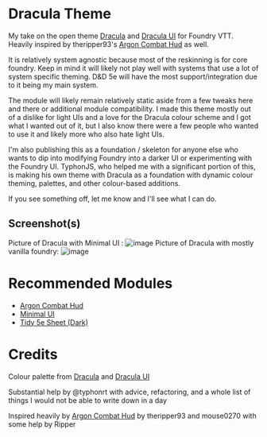 # Dracula Theme
My take on the open theme [Dracula](https://draculatheme.com) and [Dracula UI](https://draculatheme.com/ui) for Foundry VTT. Heavily inspired by theripper93's [Argon Combat Hud](https://foundryvtt.com/packages/enhancedcombathud) as well.

It is relatively system agnostic because most of the reskinning is for core foundry. Keep in mind it will likely not play well with systems that use a lot of system specific theming. D&D 5e will have the most support/integration due to it being my main system.

The module will likely remain relatively static aside from a few tweaks here and there or additional module compatibility. I made this theme mostly out of a dislike for light UIs and a love for the Dracula colour scheme and I got what I wanted out of it, but I also know there were a few people who wanted to use it and likely more who also hate light UIs.

I'm also publishing this as a foundation / skeleton for anyone else who wants to dip into modifying Foundry into a darker UI or experimenting with the Foundry UI. TyphonJS, who helped me with a significant portion of this, is making his own theme with Dracula as a foundation with dynamic colour theming, palettes, and other colour-based additions.

If you see something off, let me know and I'll see what I can do.

## Screenshot(s)
Picture of Dracula with Minimal UI : 
![image](https://user-images.githubusercontent.com/95392008/147194866-d3489363-9ff4-42cc-acf8-40a46408a0fc.png)
Picture of Dracula with mostly vanilla foundry:
![image](https://user-images.githubusercontent.com/95392008/147195091-c1c02c54-319e-4f92-ac1f-3b680ce5fd2e.png)

# Recommended Modules
- [Argon Combat Hud](https://github.com/theripper93/enhancedcombathud/)
- [Minimal UI](https://github.com/saif-ellafi/foundryvtt-minimal-ui)
- [Tidy 5e Sheet (Dark)](https://github.com/sdenec/tidy5e-sheet)

# Credits
Colour palette from [Dracula](https://draculatheme.com) and [Dracula UI](https://draculatheme.com/ui)

Substantial help by @typhonrt with advice, refactoring, and a whole list of things I would not be able to write down in a day

Inspired heavily by [Argon Combat Hud](https://github.com/theripper93/enhancedcombathud/) by theripper93 and mouse0270 with some help by Ripper
